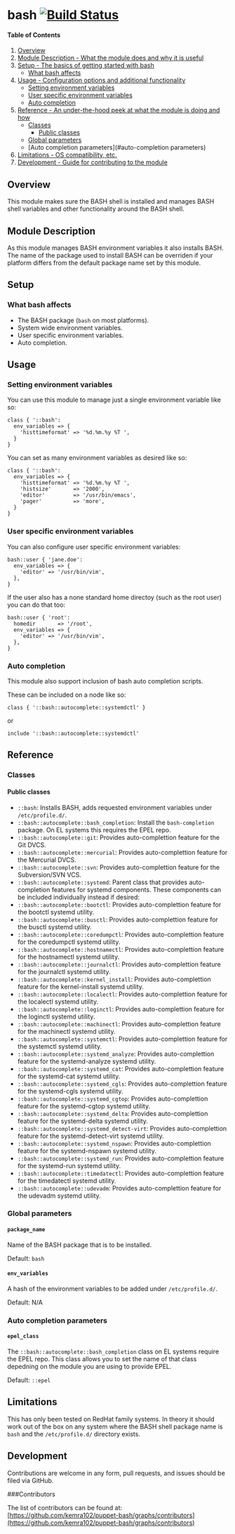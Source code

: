 # bash [![Build Status](https://travis-ci.org/kemra102/puppet-bash.svg?branch=master)](https://travis-ci.org/kemra102/puppet-bash)

#### Table of Contents

1. [Overview](#overview)
2. [Module Description - What the module does and why it is useful](#module-description)
3. [Setup - The basics of getting started with bash](#setup)
    * [What bash affects](#what-bash-affects)
4. [Usage - Configuration options and additional functionality](#usage)
    * [Setting environment variables](#setting-environment-vriables)
    * [User specific environment variables](#user-specific-environment-vriables)
    * [Auto completion](#auto-completion)
5. [Reference - An under-the-hood peek at what the module is doing and how](#reference)
    * [Classes](#classes)
        * [Public classes](#public-classes)
    * [Global parameters](#global-parameters)
    * [Auto completion parameters](#auto-completion parameters)
5. [Limitations - OS compatibility, etc.](#limitations)
6. [Development - Guide for contributing to the module](#development)

## Overview

This module makes sure the BASH shell is installed and manages BASH shell variables and other functionality around the BASH shell.

## Module Description

As this module manages BASH environment variables it also installs BASH. The name of the package used to install BASH can be overriden if your platform differs from the default package name set by this module.

## Setup

### What bash affects

* The BASH package (```bash``` on most platforms).
* System wide environment variables.
* User specific environment variables.
* Auto completion.

## Usage

### Setting environment variables

You can use this module to manage just a single environment variable like so:

```puppet
class { '::bash':
  env_variables => {
    'histtimeformat' => '%d.%m.%y %T ',
  }
}
```

You can set as many environment variables as desired like so:

```puppet
class { '::bash':
  env_variables => {
    'histtimeformat' => '%d.%m.%y %T ',
    'histsize'       => '2000',
    'editor'         => '/usr/bin/emacs',
    'pager'          => 'more',
  }
}
```

### User specific environment variables

You can also configure user specific environment variables:

```puppet
bash::user { 'jane.doe':
  env_variables => {
    'editor' => '/usr/bin/vim',
  },
}
```

If the user also has a none standard home directoy (such as the root user) you can do that too:

```puppet
bash::user { 'root':
  homedir       => '/root',
  env_variables => {
    'editor' => '/usr/bin/vim',
  },
}
```

### Auto completion

This module also support inclusion of bash auto completion scripts.

These can be included on a node like so:

```puppet
class { '::bash::autocomplete::systemdctl' }
```

or

```puppet
include '::bash::autocomplete::systemdctl'
```

## Reference

### Classes

#### Public classes

* `::bash`: Installs BASH, adds requested environment variables under `/etc/profile.d/`.
* `::bash::autocomplete::bash_completion`: Install the `bash-completion` package. On EL systems this requires the EPEL repo.
* `::bash::autocomplete::git`: Provides auto-complettion feature for the Git DVCS.
* `::bash::autocomplete::mercurial`: Provides auto-complettion feature for the Mercurial DVCS.
* `::bash::autocomplete::svn`: Provides auto-complettion feature for the Subversion/SVN VCS.
* `::bash::autocomplete::systemd`: Parent class that provides auto-completion features for systemd components. These components can be included individually instead if desired:
 * `::bash::autocomplete::bootctl`: Provides auto-complettion feature for the bootctl systemd utility.
 * `::bash::autocomplete::busctl`: Provides auto-complettion feature for the busctl systemd utility.
 * `::bash::autocomplete::coredumpctl`: Provides auto-complettion feature for the coredumpctl systemd utility.
 * `::bash::autocomplete::hostnamectl`: Provides auto-complettion feature for the hostnamectl systemd utility.
 * `::bash::autocomplete::journalctl`: Provides auto-complettion feature for the journalctl systemd utility.
 * `::bash::autocomplete::kernel_install`: Provides auto-complettion feature for the kernel-install systemd utility.
 * `::bash::autocomplete::localectl`: Provides auto-complettion feature for the localectl systemd utility.
 * `::bash::autocomplete::loginctl`: Provides auto-complettion feature for the loginctl systemd utility.
 * `::bash::autocomplete::machinectl`: Provides auto-complettion feature for the machinectl systemd utility.
 * `::bash::autocomplete::systemctl`: Provides auto-complettion feature for the systemctl systemd utility.
 * `::bash::autocomplete::systemd_analyze`: Provides auto-complettion feature for the systemd-analyze systemd utility.
 * `::bash::autocomplete::systemd_cat`: Provides auto-complettion feature for the systemd-cat systemd utility.
 * `::bash::autocomplete::systemd_cgls`: Provides auto-complettion feature for the systemd-cgls systemd utility.
 * `::bash::autocomplete::systemd_cgtop`: Provides auto-complettion feature for the systemd-cgtop systemd utility.
 * `::bash::autocomplete::systemd_delta`: Provides auto-complettion feature for the systemd-delta systemd utility.
 * `::bash::autocomplete::systemd_detect-virt`: Provides auto-complettion feature for the systemd-detect-virt systemd utility.
 * `::bash::autocomplete::systemd_nspawn`: Provides auto-complettion feature for the systemd-nspawn systemd utility.
 * `::bash::autocomplete::systemd_run`: Provides auto-complettion feature for the systemd-run systemd utility.
 * `::bash::autocomplete::timedatectl`: Provides auto-complettion feature for the timedatectl systemd utility.
 * `::bash::autocomplete::udevadm`: Provides auto-complettion feature for the udevadm systemd utility.

### Global parameters

#### `package_name`

Name of the BASH package that is to be installed.

Default: `bash`

#### `env_variables`

A hash of the environment variables to be added under `/etc/profile.d/`.

Default: N/A

### Auto completion parameters

#### `epel_class`

The `::bash::autocomplete::bash_completion` class on EL systems require the EPEL repo. This class allows you to set the name of that class depedning on the module you are using to provide EPEL.

Default: `::epel`

## Limitations

This has only been tested on RedHat family systems. In theory it should work out of the box on any system where the BASH shell package name is `bash` and the `/etc/profile.d/` directory exists.

## Development

Contributions are welcome in any form, pull requests, and issues should be filed via GitHub.

###Contributors

The list of contributors can be found at: [https://github.com/kemra102/puppet-bash/graphs/contributors](https://github.com/kemra102/puppet-bash/graphs/contributors)
